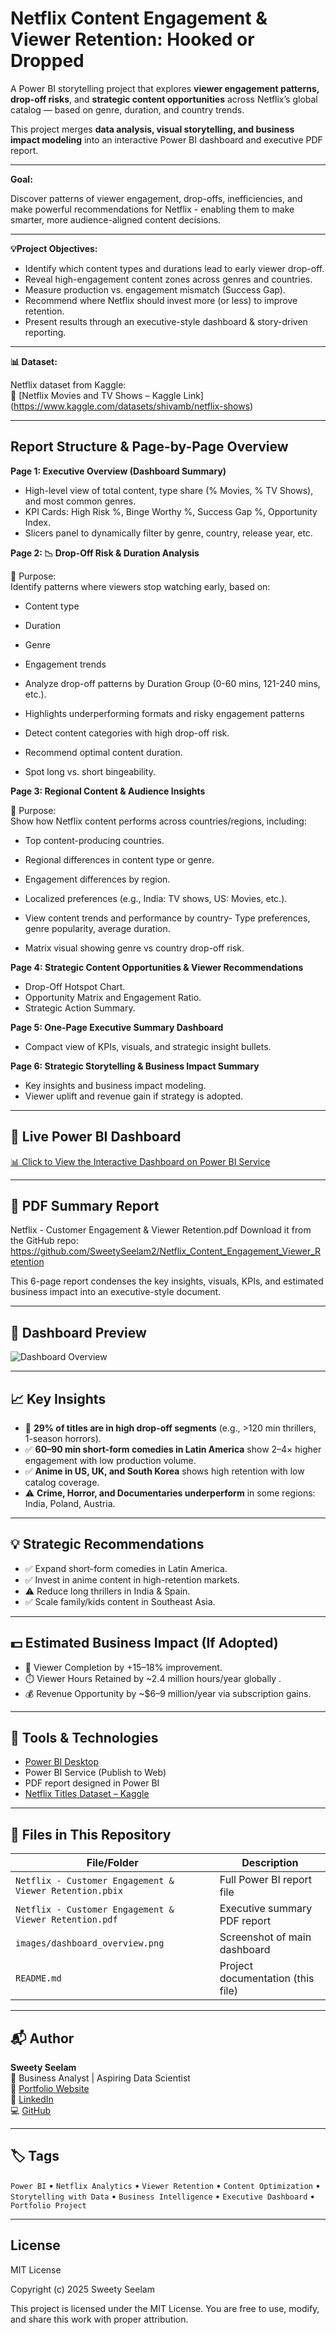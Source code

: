 # Netflix Content Engagement & Viewer Retention: Hooked or Dropped

A Power BI storytelling project that explores **viewer engagement patterns, drop-off risks**, and **strategic content opportunities** across Netflix’s global catalog — based on genre, duration, and country trends.

This project merges **data analysis, visual storytelling, and business impact modeling** into an interactive Power BI dashboard and executive PDF report.

---

**Goal:**                                                                                                                                                                           

Discover patterns of viewer engagement, drop-offs, inefficiencies, and make powerful recommendations for Netflix - enabling them to make smarter, more audience-aligned content decisions.

---

**💡Project Objectives:**

- Identify which content types and durations lead to early viewer drop-off.
- Reveal high-engagement content zones across genres and countries.
- Measure production vs. engagement mismatch (Success Gap).
- Recommend where Netflix should invest more (or less) to improve retention.
- Present results through an executive-style dashboard & story-driven reporting.

---

**📊 Dataset:**       

Netflix dataset from Kaggle:                                                                                                                                                                                            
🔗 [Netflix Movies and TV Shows – Kaggle Link] (https://www.kaggle.com/datasets/shivamb/netflix-shows)                                                                                                           

---


## Report Structure & Page-by-Page Overview

**Page 1: Executive Overview (Dashboard Summary)**
- High-level view of total content, type share (% Movies, % TV Shows), and most common genres.
- KPI Cards: High Risk %, Binge Worthy %, Success Gap %, Opportunity Index.
- Slicers panel to dynamically filter by genre, country, release year, etc.


**Page 2: 📉 Drop-Off Risk & Duration Analysis**

📄 Purpose:                                                                                                                                      
Identify patterns where viewers stop watching early, based on:
- Content type
- Duration
- Genre
- Engagement trends

- Analyze drop-off patterns by Duration Group (0-60 mins, 121-240 mins, etc.).
- Highlights underperforming formats and risky engagement patterns
- Detect content categories with high drop-off risk.
- Recommend optimal content duration.
- Spot long vs. short bingeability.


**Page 3: Regional Content & Audience Insights**

📄 Purpose:                                                                                                                 
Show how Netflix content performs across countries/regions, including:
- Top content-producing countries.
- Regional differences in content type or genre.
- Engagement differences by region.
- Localized preferences (e.g., India: TV shows, US: Movies, etc.).

- View content trends and performance by country- Type preferences, genre popularity, average duration.
- Matrix visual showing genre vs country drop-off risk.


**Page 4: Strategic Content Opportunities & Viewer Recommendations**
- Drop-Off Hotspot Chart.
- Opportunity Matrix and Engagement Ratio.
- Strategic Action Summary. 


**Page 5: One-Page Executive Summary Dashboard**
- Compact view of KPIs, visuals, and strategic insight bullets. 


**Page 6: Strategic Storytelling & Business Impact Summary**
- Key insights and business impact modeling.
- Viewer uplift and revenue gain if strategy is adopted.

---

## 🔗 Live Power BI Dashboard

[📊 Click to View the Interactive Dashboard on Power BI Service](https://app.powerbi.com/groups/me/reports/a4f43e83-e8e5-41af-8559-6d2ab45f8669/1b73a65e46b9a9ac5dcc?experience=power-bi)

---

## 📄 PDF Summary Report

Netflix - Customer Engagement & Viewer Retention.pdf
Download it from the GitHub repo: https://github.com/SweetySeelam2/Netflix_Content_Engagement_Viewer_Retention

This 6-page report condenses the key insights, visuals, KPIs, and estimated business impact into an executive-style document.

---

## 📸 Dashboard Preview

![Dashboard Overview](./images/dashboard_overview.png)

---

## 📈 Key Insights

- 🔴 **29% of titles are in high drop-off segments** (e.g., >120 min thrillers, 1-season horrors).
- ✅ **60–90 min short-form comedies in Latin America** show 2–4× higher engagement with low production volume.
- ✅ **Anime in US, UK, and South Korea** shows high retention with low catalog coverage.
- ⚠️ **Crime, Horror, and Documentaries underperform** in some regions: India, Poland, Austria.

---

## 💡 Strategic Recommendations

- ✅ Expand short-form comedies  in Latin America.
- ✅ Invest in anime content in high-retention markets.
- ⚠️ Reduce long thrillers in India & Spain.
- ✅ Scale family/kids content in Southeast Asia.

---

## 💵 Estimated Business Impact (If Adopted)

- 🎯 Viewer Completion by +15–18% improvement.                 
- ⏱️ Viewer Hours Retained by ~2.4 million hours/year globally    .
- 💰 Revenue Opportunity by ~$6–9 million/year via subscription gains.

---

## 🧠 Tools & Technologies

- [Power BI Desktop](https://powerbi.microsoft.com/)
- Power BI Service (Publish to Web)
- PDF report designed in Power BI
- [Netflix Titles Dataset – Kaggle](https://www.kaggle.com/datasets/shivamb/netflix-shows)

---

## 🧾 Files in This Repository

| File/Folder                             			| Description                            |
|--------------------------------------------------------------	|----------------------------------------|
| `Netflix - Customer Engagement & Viewer Retention.pbix`       | Full Power BI report file              |
| `Netflix - Customer Engagement & Viewer Retention.pdf`   	| Executive summary PDF report           |
| `images/dashboard_overview.png`        		 	| Screenshot of main dashboard           |
| `README.md`                             			| Project documentation (this file)      |

---

## 📬 Author

**Sweety Seelam**                                                                                                                                         
🎯 Business Analyst | Aspiring Data Scientist  
📁 [Portfolio Website](https://sweetyseelam2.github.io/SweetySeelam.github.io/)  
🔗 [LinkedIn](https://www.linkedin.com/in/sweetyrao670/)  
💻 [GitHub](https://github.com/SweetySeelam2)

---

## 🏷️ Tags

`Power BI` • `Netflix Analytics` • `Viewer Retention` • `Content Optimization` • `Storytelling with Data` • `Business Intelligence` • `Executive Dashboard` • `Portfolio Project`

---

## License

MIT License     

Copyright (c) 2025 Sweety Seelam  
                                                                                                                    
This project is licensed under the MIT License. You are free to use, modify, and share this work with proper attribution.                                                 
